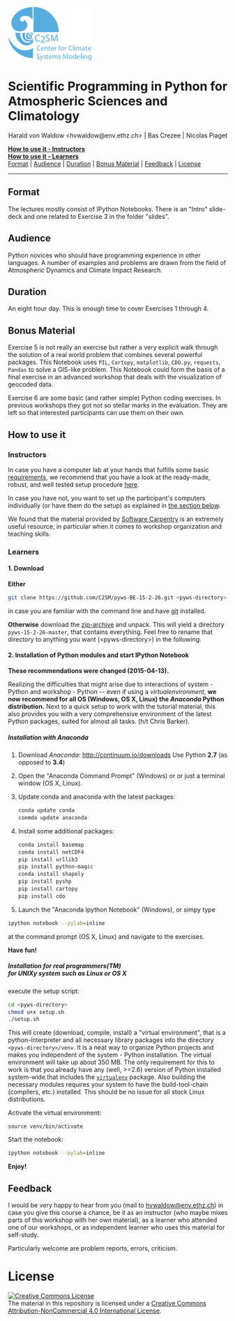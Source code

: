 <!-- <div> -->
<!-- <img source="C2SM/pyws-BE-15-2-26/slides/intro/pics_template/c2sm_3.png" alt="c2sm logo" /> -->
<!-- </div> -->

![c2sm logo](/slides/intro/pics_template/c2sm_3.png)

# Scientific Programming in Python for Atmospheric Sciences and Climatology

<p align='center'> Harald von Waldow &lt;hvwaldow@env.ethz.ch&gt; | Bas Crezee | Nicolas Piaget</p>

[**How to use it - Instructors**](#instructors)<br>
[**How to use it - Learners**](#learners)<br>
[Format](#format) | [Audience](#audience) | [Duration](#duration) | [Bonus Material](#bonus-material) | [Feedback](#feedback) | [License](#license)

<hr />

## Format

The lectures mostly consist of IPython Notebooks. There is an "Intro"
slide-deck and one related to Exercise 3 in the folder "slides".

## Audience

Python novices who should have programming experience in other
languages. A number of examples and problems are drawn from the field
of Atmospheric Dynamics and Climate Impact Research.

## Duration

An eight hour day. This is enough time to cover Exercises 1
through 4.

## Bonus Material

Exercise 5 is not really an exercise but rather a very explicit walk
through the solution of a real world problem that combines several
powerful packages. This Notebook uses `PIL`, `Cartopy`, `matplotlib`,
`CDO.py`, `requests`, `Pandas` to solve a GIS-like problem. This
Notebook could form the basis of a final exercise in an advanced
workshop that deals with the visualization of geocoded data.

Exercise 6 are some basic (and rather simple) Python coding
exercises. In previous workshops they got not so stellar marks in the
evaluation. They are left so that interested participants can use them on
their own.

## How to use it

### Instructors

In case you have a computer lab at your hands that fulfills some basic
[requirements](https://github.com/C2SM/ipython-workshop-setup#requirements),
we recommend that you have a look at the ready-made, robust, and well tested
setup procedure [here](https://github.com/C2SM/ipython-workshop-setup).

In case you have not, you want to set up the participant's computers
individually (or have them do the setup) as explained in
[the section below](#learners).

We found that the material provided by
[Software Carpentry](http://software-carpentry.org) is an extremely
useful resource, in particular when it comes to workshop organization
and teaching skills.

### Learners

#### 1. Download

**Either**

~~~~bash
git clone https://github.com/C2SM/pyws-BE-15-2-26.git <pyws-directory>
~~~~

in case you are familiar with the command line and have
[git](http://git-scm.com/downloads) installed.

**Otherwise** download the
[zip-archive](https://github.com/C2SM/pyws-BE-15-2-26/archive/master.zip)
and unpack. This will yield a directory `pyws-15-2-26-master`, that
contains everything. Feel free to rename that directory to anything
you want (\<pyws-directory\>) in the following.

#### 2. Installation of Python modules and start IPython Notebook

**These recommendations were changed (2015-04-13).**

Realizing the difficulties that might arise due to interactions of system -
Python and workshop - Python -- even if using a _virtualenvironment_,
**we now recommend for all OS (Windows, OS X, Linux) the _Anaconda_
Python distribution.** Next to a quick setup to work with the tutorial
material, this also provides you with a very comprehensive environment
of the latest Python packages, suited for almost all tasks. (h/t Chris
Barker).

##### Installation with __Anaconda__

1. Download _Anaconda_: http://continuum.io/downloads
    Use Python **2.7** (as opposed to **3.4**)
	
2. Open the "Anaconda Command Prompt" (Windows) or or just a
    terminal window (OS X, Linux).

3. Update conda and anaconda with the latest packages:
    ~~~bash
	conda update conda
	conmda update anaconda
	~~~
	
3. Install some additional packages:

    ~~~bash
	conda install basemap
	conda install netCDF4
	pip install urllib3
	pip install python-magic
	conda install shapely
	pip install pyshp
	pip install cartopy
	pip install cdo
	~~~

4. Launch the "Anaconda Ipython Notebook" (Windows), or simpy type

~~~bash
ipython notebook --pylab=inline
~~~

at the command prompt (OS X, Linux) and navigate to
the exercises.

**Have fun!**

##### Installation for _real programmers_(TM)<br />for UNIXy system such as Linux or OS X

execute the setup script:

~~~bash
cd <pyws-directory>
chmod u+x setup.sh
./setup.sh
~~~

This will create (download, compile, install) a "virtual environment",
that is a python-interpreter and all necessary library packages into
the directory `<pyws-directory>/venv`. It is a neat way to organize
Python projects and makes you independent of the system - Python
installation.  The virtual environment will take up about 350 MB. The
only requirement for this to work is that you already have any (well,
\>=2.6) version of Python installed system-wide that includes the
[`virtualenv`](https://virtualenv.pypa.io/en/latest/) package. Also
building the necessary modules requires your system to have the
build-tool-chain (compilers, etc.) installed. This should be no issue
for all stock Linux distributions.

Activate the virtual environment:

~~~
source venv/bin/activate
~~~

Start the notebook:

~~~bash
ipython notebook --pylab=inline
~~~

**Enjoy!**


## Feedback

I would be very happy to hear from you (mail to <hvwaldow@env.ethz.ch>)
in case you give this course a chance, be it as an instructor (who
maybe mixes parts of this workshop with her own material), as a
learner who attended one of our workshops, or as independent learner
who uses this material for self-study.

Particularly welcome are problem reports, errors, criticism.

# License
<a rel="license" href="http://creativecommons.org/licenses/by-nc/4.0/"><img alt="Creative Commons License" style="border-width:0" src="https://i.creativecommons.org/l/by-nc/4.0/88x31.png" /></a><br />The material in this repository is licensed under a <a rel="license" href="http://creativecommons.org/licenses/by-nc/4.0/">Creative Commons Attribution-NonCommercial 4.0 International License</a>.
